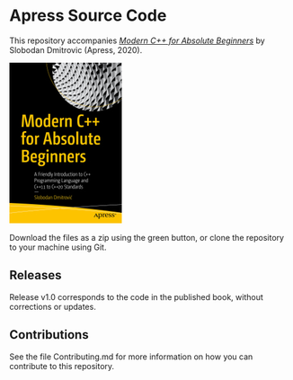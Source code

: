 # Apress Source Code

This repository accompanies [*Modern C++ for Absolute Beginners*](https://www.apress.com/9781484260463) by Slobodan Dmitrovic (Apress, 2020).

[comment]: #cover
![Cover image](9781484260463.jpg)

Download the files as a zip using the green button, or clone the repository to your machine using Git.

## Releases

Release v1.0 corresponds to the code in the published book, without corrections or updates.

## Contributions

See the file Contributing.md for more information on how you can contribute to this repository.